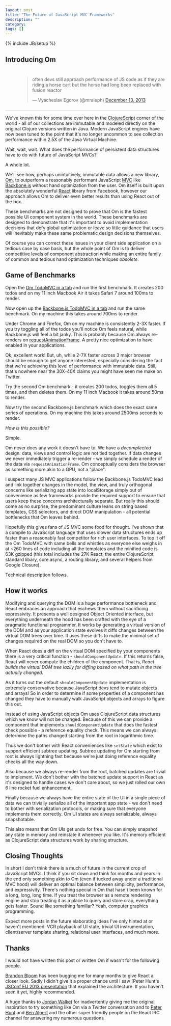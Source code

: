 ```yaml
---
layout: post
title: "The Future of JavaScript MVC Frameworks"
description: ""
category: 
tags: []
---
```

{% include JB/setup %}

## Introducing Om

<div style="padding: 10px 0px 10px 45px; border-bottom: 1px solid
#ccc;">
<blockquote class="twitter-tweet" lang="en"><p>often devs still approach performance of JS code as if they are riding a horse cart but the horse had long been replaced with fusion reactor</p>&mdash; Vyacheslav Egorov (@mraleph) <a href="https://twitter.com/mraleph/statuses/411549064787152896">December 13, 2013</a></blockquote>
<script async src="//platform.twitter.com/widgets.js"
charset="utf-8"></script>
</div>

We've known this for some time over here in the
[ClojureScript](http://github.com/clojure/clojurescript) corner of the
world - all of our collections are immutable and modeled directly on
the original Clojure versions written in Java. Modern JavaScript
engines have now been tuned to the point that it's no longer uncommon
to see collection performance within 2.5X of the Java Virtual Machine.

Wait, wait, wait. What does the performance of persistent data structures have
to do with future of JavaScript MVCs?

A whole lot.

We'll see how, perhaps unintuitively, immutable data allows a new
library, [Om](http://github.com/swannodette/om), to outperform a
reasonably performant JavaScript
[MVC](http://en.wikipedia.org/wiki/Model-view-controller) like
[Backbone.js](http://backbonejs.org) without hand optimization from
the user. Om itself is built upon the absolutely wonderful
[React](http://facebook.github.io/react/) library from Facebook,
however our approach allows Om to deliver even better results than
using React out of the box.

These benchmarks are not designed to prove that Om is the fastest
possible UI component system in the world. These benchmarks are
designed to demonstrate that it's important to avoid implementation
decisions that defy global optimization or leave so little guidance
that users will inevitably make these same problematic design
decisions themselves.

Of course you can correct these issues in your client side application
on a tedious case by case basis, but the whole point of Om is to
deliver competitive levels of component abstraction while making an
entire family of common and tedious hand optimization techniques
*obsolete*.

## Game of Benchmarks

Open the [Om TodoMVC in a tab]() and run the first benchmark. It
creates 200 todos and on my 11 inch Macbook Air it takes Safari 7 around
100ms to render.

Now open up the [Backbone.js TodoMVC in a tab]() and run the same
 benchmark.  On my machine this takes around 700ms to render.

Under Chrome and Firefox, Om on my machine is consistently 2-3X
faster. If you try toggling all of the todos you'll notice
Om feels natural, while Backbone.js will feel a bit janky. This is
probably because Om always re-renders on
[requestAnimationFrame](http://www.paulirish.com/2011/requestanimationframe-for-smart-animating/). A
pretty nice optimization to have enabled in your applications.

Ok, excellent work! But, uh, while 2-7X faster across 3 major browser
should be enough to get anyone interested, especially considering the
fact that we're achieving this level of performance with immutable
data. Still, that's nowhere near the 30X-40X claims you might have
seen me make on Twitter.

Try the second Om benchmark - it creates 200 todos, toggles them all 5
times, and then deletes them. On my 11 inch Macbook it takes around
50ms to render.

Now try the second Backbone.js benchmark which does the exact same series
of operations. On my machine this takes around 2500ms seconds to
render.

*How is this possible?*

Simple.

Om never does any work it doesn't have to. We have a
*decomplected* design: data, views and control logic are not
tied together. If data changes we never immediately trigger a
re-render - we simply schedule a render of the data via
`requestAnimationFrame`. Om conceptually considers the browser as
something more akin to a GPU, not a "place".

I suspect many JS MVC applications follow the Backbone.js TodoMVC lead and
link together changes in the model, the view, and truly orthogonal
concerns like serializing app state into localStorage simply out of
convenience as few frameworks provide the required support to ensure that
users keep these concerns architecturally separate. But really this
should come as no surprise, the predominant culture leans on string based
templates, CSS selectors, and direct DOM manipulation - all
potential bottlenecks that Om leaves behind.

Hopefully this gives fans of JS MVC some food for thought. I've shown
that a compile to JavaScript language that uses slower data structures
ends up faster than a reasonably fast competitor for rich user
interfaces. To top it off the Om TodoMVC with same bells and whistles
as everyone else weighs in at ~260 lines of code including all the
templates and the minified code is 63K gzipped (this total
includes the 27K React, the entire ClojureScript standard libary,
core.async, a routing library, and several helpers from Google
Closure).

Technical description follows.

## How it works

Modifying and querying the DOM is a huge performance bottleneck and
React embraces an approach that eschews them without sacrificing
expressivity. It presents a well designed Object Oriented interface,
but everything underneath the hood has been crafted with the eye of a
pragmatic functional programmer. It works by generating a virtual
version of the DOM and as your application state evolves it diffs changes
between the virtual DOM trees over time. It uses these diffs to make
the minimal set of changes required on the real DOM so you don't have to.

When React does a diff on the virtual DOM specified by your components
there is a very critical function - `shouldComponentUpdate`. If this
returns false, React will never compute the children of the
component. That is, *React builds the virtual DOM tree lazily for
diffing based on what path in the tree actually changed*.

As it turns out the default `shouldComponentUpdate` implementation is
extremely conservative because JavaScript devs tend to mutate
objects and arrays! So in order to determine if some properties of a component
has changed they have to manually walk JavaScript objects and arrays
to figure this out.

Instead of using JavaScript objects Om uses ClojureScript data
structures which we know will not be changed. Because of this we can
provide a component that implements `shouldComponentUpdate` that does
the fastest check possible - a reference equality check. This means we
can always determine the paths changed starting from the root in
logarithmic time.

Thus we don't bother with React conveniences like `setState` which
exist to support efficient subtree updating. Subtree updating for Om
starting from root is always lightning fast because we're just doing
reference equality checks all the way down.

Also because we always re-render from the root, batched updates are
trivial to implement. We don't bother with the batched update support
in React as it's designed to handle cases we don't care about, so we
just rolled our own 6 line rocket fuel enhancement.

Finally because we always have the entire state of the UI in a single
piece of data we can trivially serialize all of the important app
state - we don't need to bother with serialization protocols, or
making sure that everyone implements them correctly. Om UI states are
always serializable, always snapshotable.

This also means that Om UIs get undo for free. You can simply
snapshot any state in memory and reinstate it whenever you like. It's
memory efficient as ClojureScript data structures work by sharing
structure.

## Closing Thoughts

In short I don't think there is a much of future in the current crop
of JavaScript MVCs. I think if you sit down and think for months and
years in the end only something akin to Om (even if tucked away under
a traditional MVC hood) will deliver an optimal balance between
simplicity, performance, and expressivity. There's
nothing special in Om that hasn't been known for a long, long, long
time. If you treat the browser as a remote rendering engine and stop
treating it as a place to query and store crap, everything gets
faster. Sound like something familiar? Yeah, computer graphics
programming.

Expect more posts in the future elaborating ideas I've only hinted at
or haven't mentioned: VCR playback of UI state, trivial UI
instrumentation, client/server template sharing, relational user
interfaces, and much more.

## Thanks

I would not have written this post or written Om if wasn't for the
following people.

[Brandon Bloom](http://twitter.com/brandonbloom) has been bugging me
for many months to give React a closer look. Sadly I didn't give it a
proper chance until I saw
[Peter Hunt's [JSConf EU 2013 presentation](http://2013.jsconf.eu/speakers/pete-hunt-react-rethinking-best-practices.html)
that explained the architecture. If you haven't seen it yet, highly
recommended.

A huge thanks to [Jordan Walke](http://twitter.com/jordwalke)) for
inadvertently giving me the original inspiration to try something like
Om via a Twitter conversation and to
[Peter Hunt](http://twitter.com/floydophone) and
[Ben Alpert](http://github.com/spicyj) and the other super friendly
people on the React IRC channel for answering my numerous
questions
